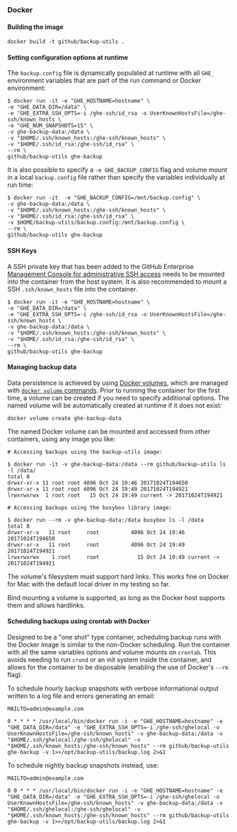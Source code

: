 ### Docker

#### Building the image

```
docker build -t github/backup-utils .
```

#### Setting configuration options at runtime
The `backup.config` file is dynamically populated at runtime with all `GHE_` environment variables that are part of the run command or Docker environment:

```
$ docker run -it -e "GHE_HOSTNAME=hostname" \
-e "GHE_DATA_DIR=/data" \
-e "GHE_EXTRA_SSH_OPTS=-i /ghe-ssh/id_rsa -o UserKnownHostsFile=/ghe-ssh/known_hosts \
-e "GHE_NUM_SNAPSHOTS=15" \
-v ghe-backup-data:/data \
-v "$HOME/.ssh/known_hosts:/ghe-ssh/known_hosts" \
-v "$HOME/.ssh/id_rsa:/ghe-ssh/id_rsa" \
--rm \
github/backup-utils ghe-backup
```

It is also possible to specify a `-e GHE_BACKUP_CONFIG` flag and volume mount in a local `backup.config` file rather than specify the variables individually at run time:

```
$ docker run -it  -e "GHE_BACKUP_CONFIG=/mnt/backup.config" \
-v ghe-backup-data:/data \
-v "$HOME/.ssh/known_hosts:/ghe-ssh/known_hosts" \
-v "$HOME/.ssh/id_rsa:/ghe-ssh/id_rsa" \
-v $HOME/backup-utils/backup.config:/mnt/backup.config \
--rm \
github/backup-utils ghe-backup
```

#### SSH Keys

A SSH private key that has been added to the GitHub Enterprise [Management Console for administrative SSH access](https://help.github.com/enterprise/admin/guides/installation/administrative-shell-ssh-access/) needs to be mounted into the container from the host system. It is also recommended to mount a SSH `.ssh/known_hosts` file into the container.

```
$ docker run -it -e "GHE_HOSTNAME=hostname" \
-e "GHE_DATA_DIR=/data" \
-e "GHE_EXTRA_SSH_OPTS=-i /ghe-ssh/id_rsa -o UserKnownHostsFile=/ghe-ssh/known_hosts \
-v ghe-backup-data:/data \
-v "$HOME/.ssh/known_hosts:/ghe-ssh/known_hosts" \
-v "$HOME/.ssh/id_rsa:/ghe-ssh/id_rsa" \
--rm \
github/backup-utils ghe-backup
```

#### Managing backup data

Data persistence is achieved by using [Docker volumes](https://docs.docker.com/engine/admin/volumes/volumes/), which are managed with [`docker volume` commands](https://docs.docker.com/engine/reference/commandline/volume/). Prior to running the container for the first time, a volume can be created if you need to specify additional options. The named volume will be automatically created at runtime if it does not exist:

```
docker volume create ghe-backup-data
```

The named Docker volume can be mounted and accessed from other containers, using any image you like:

```
# Accessing backups using the backup-utils image:

$ docker run -it -v ghe-backup-data:/data --rm github/backup-utils ls -l /data/
total 8
drwxr-xr-x 11 root root 4096 Oct 24 19:46 20171024T194650
drwxr-xr-x 11 root root 4096 Oct 24 19:49 20171024T194921
lrwxrwxrwx  1 root root   15 Oct 24 19:49 current -> 20171024T194921

# Accessing backups using the busybox library image:

$ docker run --rm -v ghe-backup-data:/data busybox ls -l /data
total 8
drwxr-xr-x   11 root     root          4096 Oct 24 19:46 20171024T194650
drwxr-xr-x   11 root     root          4096 Oct 24 19:49 20171024T194921
lrwxrwxrwx    1 root     root            15 Oct 24 19:49 current -> 20171024T194921
```

The volume's filesystem must support hard links. This works fine on Docker for Mac with the default local driver in my testing so far.

Bind mounting a volume is supported, as long as the Docker host supports them and allows hardlinks.

#### Scheduling backups using crontab with Docker

Designed to be a "one shot" type container, scheduling backup runs with the Docker image is similar to the non-Docker scheduling. Run the container with all the same variables options and volume mounts on `crontab`. This avoids needing to run `crond` or an init system inside the container, and allows for the container to be disposable (enabling the use of Docker's `--rm` flag).

To schedule hourly backup snapshots with verbose informational output written to a log file and errors generating an email:

```
MAILTO=admin@example.com

0 * * * * /usr/local/bin/docker run -i -e "GHE_HOSTNAME=hostname" -e "GHE_DATA_DIR=/data" -e "GHE_EXTRA_SSH_OPTS=-i /ghe-ssh/ghelocal -o UserKnownHostsFile=/ghe-ssh/known_hosts" -v ghe-backup-data:/data -v "$HOME/.ssh/ghelocal:/ghe-ssh/ghelocal" -v "$HOME/.ssh/known_hosts:/ghe-ssh/known_hosts" --rm github/backup-utils ghe-backup -v 1>>/opt/backup-utils/backup.log 2>&1
```

To schedule nightly backup snapshots instead, use:

```
MAILTO=admin@example.com

0 0 * * * /usr/local/bin/docker run -i -e "GHE_HOSTNAME=hostname" -e "GHE_DATA_DIR=/data" -e "GHE_EXTRA_SSH_OPTS=-i /ghe-ssh/ghelocal -o UserKnownHostsFile=/ghe-ssh/known_hosts" -v ghe-backup-data:/data -v "$HOME/.ssh/ghelocal:/ghe-ssh/ghelocal" -v "$HOME/.ssh/known_hosts:/ghe-ssh/known_hosts" --rm github/backup-utils ghe-backup -v 1>>/opt/backup-utils/backup.log 2>&1
```
